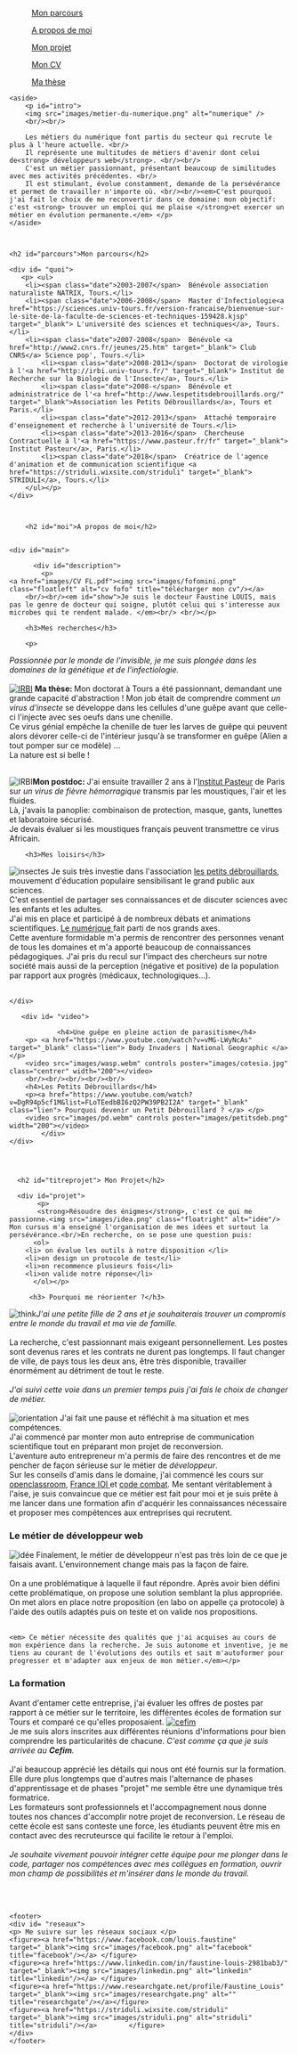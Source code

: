 
<html>
			<meta charset="utf-8"/>
			<link rel="stylesheet" href="style.css" />
	

<body>
<nav>
		<figure><a href="#parcours">Mon parcours</a></figure>
		<figure><a href="#moi">A propos de moi</a></figure>	
		<figure><a href="#titreprojet">Mon projet</a></figure>	
            	<figure><a href="images/CV FL.pdf" target="_blank">Mon CV</a></figure>
		<figure><a href="https://www.theses.fr/2013TOUR4037" target="_blank">Ma thèse</a></figure>
	 </nav>
	
<div id="container">
		
	
	<aside>
		<p id="intro">
		<img src="images/metier-du-numerique.png" alt="numerique" />
		<br/><br/>
		
		Les métiers du numérique font partis du secteur qui recrute le plus à l'heure actuelle. <br/>
		Il représente une multitudes de métiers d'avenir dont celui de<strong> développeurs web</strong>. <br/><br/>
		C'est un métier passionnant, présentant beaucoup de similitudes avec mes activités précédentes. <br/>
		Il est stimulant, évolue constamment, demande de la persévérance et permet de travailler n'importe où. <br/><br/><em>C'est pourquoi j'ai fait le choix de me reconvertir dans ce domaine: mon objectif: c'est <strong> trouver un emploi qui me plaise </strong>et exercer un métier en évolution permanente.</em> </p>
	</aside>
	
	
	
	<h2 id="parcours">Mon parcours</h2>
	
	<div id= "quoi">
	   <p> <ul>
		<li><span class="date">2003-2007</span>  Bénévole association naturaliste NATRIX, Tours.</li>
		<li><span class="date">2006-2008</span>  Master d'Infectiologie<a href="https://sciences.univ-tours.fr/version-francaise/bienvenue-sur-le-site-de-la-faculte-de-sciences-et-techniques-159428.kjsp" target="_blank"> L'université des sciences et techniques</a>, Tours.</li>
		<li><span class="date">2007-2008</span>  Bénévole <a href="http://www2.cnrs.fr/jeunes/25.htm" target="_blank"> Club CNRS</a> Science pop', Tours.</li>
			<li><span class="date">2008-2013</span>  Doctorat de virologie à l'<a href="http://irbi.univ-tours.fr/" target="_blank"> Institut de Recherche sur la Biologie de l'Insecte</a>, Tours.</li>
			<li><span class="date">2008-</span>  Bénévole et administratrice de l'<a href="http://www.lespetitsdebrouillards.org/" target="_blank">Association les Petits Débrouillards</a>, Tours et Paris.</li>
			<li><span class="date">2012-2013</span>  Attaché temporaire d'enseignement et recherche à l'université de Tours.</li>
			<li><span class="date">2013-2016</span>  Chercheuse Contractuelle à l'<a href="https://www.pasteur.fr/fr" target="_blank"> Institut Pasteur</a>, Paris.</li>
			<li><span class="date">2018</span>  Créatrice de l'agence d'animation et de communication scientifique <a href="https://striduli.wixsite.com/striduli" target="_blank"> STRIDULI</a>, Tours.</li>
		</ul></p>
	</div>
	
	
	
	    <h2 id="moi">A propos de moi</h2>
	    
	    
	<div id="main">
	   
          <div id="description">
		    <p>
	<a href="images/CV FL.pdf"><img src="images/fofomini.png" class="floatleft" alt="cv fofo" title="télécharger mon cv"/></a>
		<br/><br/><em id="show">Je suis le docteur Faustine LOUIS, mais pas le genre de docteur qui soigne, plutôt celui qui s'interesse aux microbes qui te rendent malade. </em><br/> <br/></p>
		
		<h3>Mes recherches</h3>
		
		<p>
		
<em>Passionnée par le monde de l'invisible, je me suis plongée dans les domaines de la génétique et de l'infectiologie.</em><br/><br/>
<a href="http://irbi.univ-tours.fr/"><img src="images/IRBI.png" class="floatleft" alt="IRBI"/></a> <strong>Ma thèse: </strong>Mon doctorat à Tours a été passionnant, demandant une grande capacité d'abstraction !  Mon job était de comprendre comment <em>un virus d'insecte </em>se développe dans les cellules d'une guêpe avant que celle-ci l'injecte avec ses oeufs dans une chenille. <br/>
Ce virus génial empêche la chenille de tuer les larves de guêpe qui peuvent alors dévorer celle-ci de l'intérieur jusqu'à se transformer en guêpe (Alien a tout pomper sur ce modèle) ... <br/>La nature est si belle ! <br/><br/> 

<img src="images/mosquito.png" class="floatleft" alt="IRBI"/><strong>Mon postdoc: </strong>J'ai ensuite travailler 2 ans à l'<a href="https://www.pasteur.fr/" target="_blank">Institut Pasteur</a> de Paris sur <em>un virus de fièvre hémorragique </em>transmis par les moustiques, l'air et les fluides. <br/>Là, j'avais la panoplie: combinaison de protection, masque, gants, lunettes et laboratoire sécurisé. <br/>Je devais évaluer si les moustiques français peuvent transmettre ce virus Africain. <br/></p>

		<h3>Mes loisirs</h3>
<p> <img src="images/insect.jpg" class="floatleft" alt="insectes"/>
	Je suis très investie dans l'association <a href="http://www.lespetitsdebrouillards.org/" target="_blank">les petits débrouillards</a>, mouvement d'éducation populaire sensibilisant le grand public aux sciences. <br/>C'est essentiel de partager ses connaissances et de discuter sciences avec les enfants et les adultes. <br/>J'ai mis en place et participé à de nombreux débats et animations scientifiques. <a href="http://lespetitsdebrouillards.org/?rub=axes" target="_blank" >Le numérique </a>fait parti de nos grands axes. <br/>Cette aventure formidable m'a permis de rencontrer des personnes venant de tous les domaines et m'a apporté beaucoup de connaissances pédagogiques. J'ai pris du recul sur l'impact des chercheurs sur notre société mais aussi de la perception (négative et positive) de la population par rapport aux progrès (médicaux, technologiques...). <br/><br/></p>
	

	</div>
	
	   <div id= "video">
	   
                <h4>Une guêpe en pleine action de parasitisme</h4>
		<p> <a href="https://www.youtube.com/watch?v=vMG-LWyNcAs" target="_blank" class="lien"> Body Invaders | National Geographic </a> </p>
		<video src="images/wasp.webm" controls poster="images/cotesia.jpg" class="centrer" width="200"></video>
		<br/><br/><br/><br/><br/>
		<h4>Les Petits Débrouillards</h4>
		<p><a href="https://www.youtube.com/watch?v=DgR94p5cf1M&list=FLoTEedbBI6zQ2PW39PB2I2A" target="_blank" class="lien"> Pourquoi devenir un Petit Débrouillard ? </a> </p>
		<video src="images/pd.webm" controls poster="images/petitsdeb.png" width="200"></video>
            </div>
	</div>	




	  <h2 id="titreprojet"> Mon Projet</h2>
	  
	  <div id="projet">
		   <p>
		   <strong>Résoudre des énigmes</strong>, c'est ce qui me passionne.<img src="images/idea.png" class="floatright" alt="idée"/> Mon cursus m'a enseigné l'organisation de mes idées et surtout la persévérance.<br/>En recherche, on se pose une question puis: 
		  <ol>
		<li> on évalue les outils à notre disposition </li>
		<li>on design un protocole de test</li>
		<li>on recommence plusieurs fois</li>
		<li>on valide notre réponse</li>
		  </ol></p>
		 
		 <h3> Pourquoi me réorienter ?</h3> 
		  
<p><img src="images/think.jpg" class="floatright" alt="think"/><em>J'ai une petite fille de 2 ans et je souhaiterais trouver un compromis entre le monde du travail et ma vie de famille.  </em> <br/><br/> La recherche, c'est passionnant mais exigeant personnellement. Les postes sont devenus rares et les contrats ne durent pas longtemps. Il faut changer de ville, de pays tous les deux ans, être très disponible, travailler énormément au détriment de tout le reste.<br/> <br/><em>J'ai suivi cette voie dans un premier temps puis j'ai fais le choix de changer de métier. </em> <br/><br/> 
<img src="images/poisson.jpg" class="floatleft" alt="orientation"/> J'ai fait une pause et réfléchit à ma situation et mes compétences. <br/> J'ai commencé par monter mon auto entreprise de communication scientifique tout en préparant mon projet de reconversion. <br/> L'aventure auto entrepreneur m'a permis de faire des rencontres et de me pencher de façon sérieuse sur le métier de <em>développeur</em>. <br/> Sur les conseils d'amis dans le domaine, j'ai commencé les cours sur <a href="https://openclassrooms.com/" target="_blank">openclassroom</a>, <a href="http://www.france-ioi.org/" target="_blank">France IOI </a>et <a href="https://codecombat.com/" target="_blank">code combat</a>. Me sentant véritablement à l'aise, je suis convaincue que ce métier est fait pour moi et je suis prête à me lancer dans une formation afin d'acquérir les connaissances nécessaire et proposer mes compétences aux entreprises qui recrutent. </p>

<h3>Le métier de développeur web</h3>

<p> <img src="images/devweb.jpg" class="floatleft" alt="idée"/> Finalement, le métier de développeur n'est pas très loin de ce que je faisais avant. L'environnement change mais pas la façon de faire.  <br/> <br/>
	 On a une problématique à laquelle il faut répondre. Après avoir bien défini cette problématique, on propose une solution semblant la plus appropriée. On met alors en place notre proposition (en labo on appelle ça protocole) à l'aide des outils adaptés puis on teste et on valide nos propositions. <br/><br/>
	 
	<em> Ce métier nécessite des qualités que j'ai acquises au cours de mon expérience dans la recherche. Je suis autonome et inventive, je me tiens au courant de l'évolutions des outils et sait m'autoformer pour progresser et m'adapter aux enjeux de mon métier.</em></p>
	

<h3> La formation</h3>

<p>Avant d'entamer cette entreprise, j'ai évaluer les offres de postes par rapport à ce métier sur le territoire, les différentes écoles de formation sur Tours et comparé ce qu'elles proposaient. <a href="https://www.cefim.eu/"><img src="images/cefim.png" class="floatright" alt="cefim" target="_blank"/></a><br/>Je me suis alors inscrites aux différentes réunions d'informations pour bien comprendre les particularités de chacune. <em>C'est comme ça que je suis arrivée au <strong>Cefim</strong>.</em> <br/><br/>
	J'ai beaucoup apprécié les détails qui nous ont été fournis sur la formation. Elle dure plus longtemps que d'autres mais l'alternance de phases d'apprentissage et de phases "projet" me semble être une dynamique très formatrice. <br/>Les formateurs sont professionnels et l'accompagnement nous donne toutes nos chances d'accomplir notre projet de reconversion. Le réseau de cette école est sans conteste une force, les étudiants peuvent être mis en contact avec des recruteursce qui facilite le retour à l'emploi. <br/><br/>
	<em id="conclusion">Je souhaite vivement pouvoir intégrer cette équipe pour me plonger dans le code, partager nos compétences avec mes collègues en formation, ouvrir mon champ de possibilités et m'insérer dans le monde du travail.</em>   
</p>
	</div>
<br/><br/>
</div>	

	<footer>
	<div id= "reseaux">
	<p> Me suivre sur les réseaux sociaux </p>
	<figure><a href="https://www.facebook.com/louis.faustine" target="_blank"><img src="images/facebook.png" alt="facebook" title="facebook"/></a> </figure>
	<figure><a href="https://www.linkedin.com/in/faustine-louis-2981bab3/" target="_blank"><img src="images/linkedin.png" alt="linkedin" title="linkedin"/></a> </figure>
	<figure><a href="https://www.researchgate.net/profile/Faustine_Louis" target="_blank"><img src="images/researchgate.png" alt="" title="researchgate"/></a></figure> 
	<figure><a href="https://striduli.wixsite.com/striduli" target="_blank"><img src="images/striduli.png" alt="striduli" title="striduli"/></a> 		</figure>				
	</div>	
	</footer>
	

